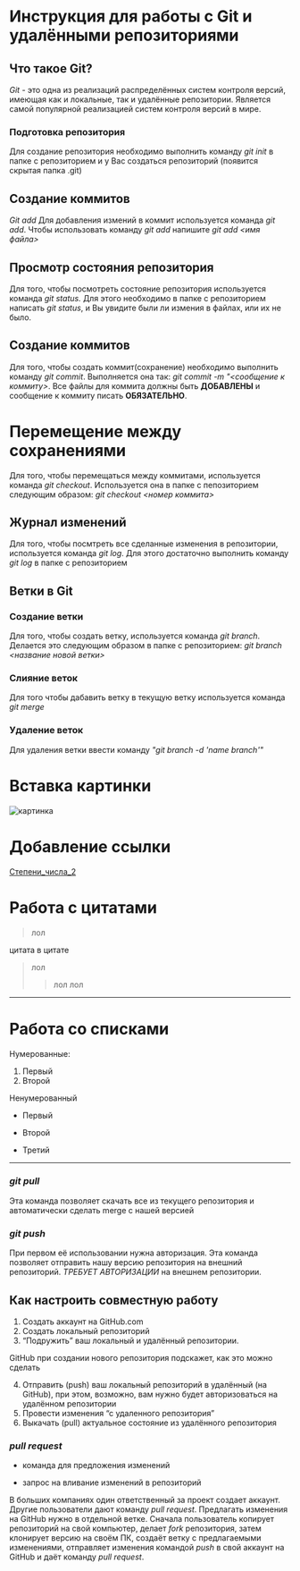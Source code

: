 # Инструкция для работы с Git и удалёнными репозиториями

## Что такое Git?
*Git* - это одна из реализаций распределённых систем контроля версий, имеющая как и локальные, так и удалённые репозитории. Является самой популярной реализацией систем контроля версий в мире.
### Подготовка репозитория
Для создание репозитория необходимо выполнить команду *git init*  в папке с репозиторием и у Вас создаться репозиторий (появится скрытая папка .git)

## Создание коммитов

*Git add*
Для добавления измений в коммит используется команда *git add*. Чтобы использовать команду *git add* напишите *git add <имя файла>*

## Просмотр состояния репозитория
Для того, чтобы посмотреть состояние репозитория используется команда *git status.* Для этого необходимо в папке с репозиторием написать *git status*, и Вы увидите были ли измения в файлах, или их не было.

## Создание коммитов
Для того, чтобы создать коммит(сохранение) необходимо выполнить команду *git commit*. Выполняется она так: *git commit -m "<сообщение к коммиту>*. Все файлы для коммита должны быть **ДОБАВЛЕНЫ** и сообщение к коммиту писать **ОБЯЗАТЕЛЬНО**.

# Перемещение между сохранениями
Для того, чтобы перемещаться между коммитами, используется команда *git checkout*. Используется она в папке с пепозиторием следующим образом: *git checkout <номер коммита>*

## Журнал изменений
Для того, чтобы посмтреть все сделанные изменения в репозитории, используется команда *git log*. Для этого достаточно выполнить команду *git log* в папке с репозиторием

## Ветки в Git

### Создание ветки

Для того, чтобы создать ветку, используется команда *git branch*. Делается это следующим образом в папке с репозиторием: *git branch <название новой ветки>*

### Слияние веток

Для того чтобы дабавить ветку в текущую ветку используется команда *git merge <name branch>*

### Удаление веток
Для удаления ветки ввести команду *"git branch -d 'name branch'"*

# Вставка картинки

![картинка](https://encrypted-tbn0.gstatic.com/images?q=tbn:ANd9GcQqELaib1LBn9XEEtpiUsOUmw2JqaW55AeglQ&usqp=CAU)

# Добавление ссылки

[Степени_числа_2](https://www.google.com/url?sa=t&rct=j&q=&esrc=s&source=web&cd=&ved=2ahUKEwjatZ3ltPn5AhVFpYsKHTjsAxUQFnoECAwQAQ&url=http%3A%2F%2Fndspaces.narod.ru%2Fmath%2Fstepen2.htm&usg=AOvVaw0btON1PJUmxDENH6XkvT3H)

# Работа с цитатами

>лол

цитата в цитате

>лол
>>лол лол

***

# Работа со списками

Нумерованные:

1. Первый
2. Второй

Ненумерованный

* Первый
+ Второй
- Третий

***

### *git pull*

Эта команда позволяет скачать все из текущего репозитория и автоматически сделать merge с нашей версией

### *git push*

При первом её использовании нужна авторизация.
Эта команда позволяет отправить нашу версию репозитория на внешний репозиторий. *ТРЕБУЕТ АВТОРИЗАЦИИ* на внешнем репозитории.

## Как настроить совместную работу

1. Создать аккаунт на GitHub.com
2. Создать локальный репозиторий
3. “Подружить” ваш локальный и удалённый репозитории. 
    
GitHub при создании нового репозитория подскажет, как это можно сделать
    
4. Отправить (push) ваш локальный репозиторий в удалённый (на GitHub), при этом, возможно, вам нужно будет авторизоваться на удалённом репозитории
5. Провести изменения “с удаленного репозитория”
6. Выкачать (pull) актуальное состояние из удалённого репозитория

### *pull request*

- команда для предложения изменений 

- запрос на вливание изменений в репозиторий

В больших компаниях один ответственный за проект создает аккаунт. Другие пользователи дают команду  *pull request*. Предлагать изменения на GitHub нужно в отдельной ветке. 
Сначала пользователь копирует репозиторий на свой компьютер, делает *fork* репозитория, затем клонирует версию на своём ПК, создаёт ветку с предлагаемыми изменениями, отправляет изменения командой *push* в свой аккаунт на GitHub и даёт команду *pull request*.